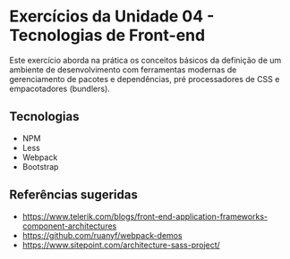 # Exercícios da Unidade 04 - Tecnologias de Front-end

Este exercício aborda na prática os conceitos básicos da definição de um ambiente de desenvolvimento com ferramentas modernas de gerenciamento de pacotes e dependências, pré processadores de CSS e empacotadores (bundlers).

## Tecnologias

 - NPM
 - Less
 - Webpack
 - Bootstrap
 
 ## Referências sugeridas
 
 * https://www.telerik.com/blogs/front-end-application-frameworks-component-architectures
 * https://github.com/ruanyf/webpack-demos
 * https://www.sitepoint.com/architecture-sass-project/

